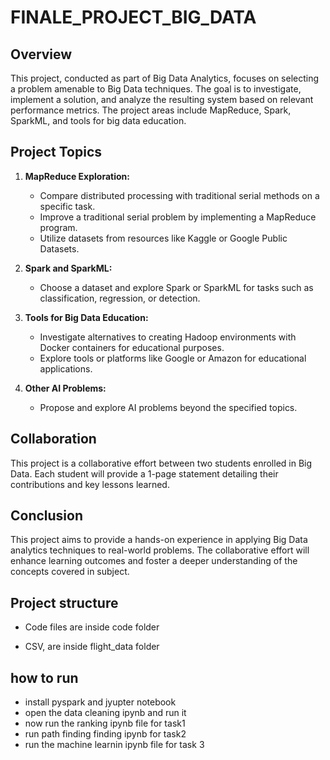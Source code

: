 # FINALE_PROJECT_BIG_DATA



## Overview
This project, conducted as part of  Big Data Analytics, focuses on selecting a problem amenable to Big Data techniques. The goal is to investigate, implement a solution, and analyze the resulting system based on relevant performance metrics. The project areas include MapReduce, Spark, SparkML, and tools for big data education.

## Project Topics
1. **MapReduce Exploration:**
   - Compare distributed processing with traditional serial methods on a specific task.
   - Improve a traditional serial problem by implementing a MapReduce program.
   - Utilize datasets from resources like Kaggle or Google Public Datasets.

2. **Spark and SparkML:**
   - Choose a dataset and explore Spark or SparkML for tasks such as classification, regression, or detection.

3. **Tools for Big Data Education:**
   - Investigate alternatives to creating Hadoop environments with Docker containers for educational purposes.
   - Explore tools or platforms like Google or Amazon for educational applications.

4. **Other AI Problems:**
   - Propose and explore AI problems beyond the specified topics.

## Collaboration
This project is a collaborative effort between two students enrolled in Big Data. Each student will provide a 1-page statement detailing their contributions and key lessons learned.

## Conclusion
This project aims to provide a hands-on experience in applying Big Data analytics techniques to real-world problems. The collaborative effort will enhance learning outcomes and foster a deeper understanding of the concepts covered in subject.

## Project structure


- Code files are inside code folder

- CSV, are inside flight_data folder


## how to run

- install pyspark and jyupter notebook
- open the data cleaning ipynb and run it 
- now run the ranking ipynb file for task1
- run path finding finding ipynb for task2
- run the machine learnin ipynb file for task 3
